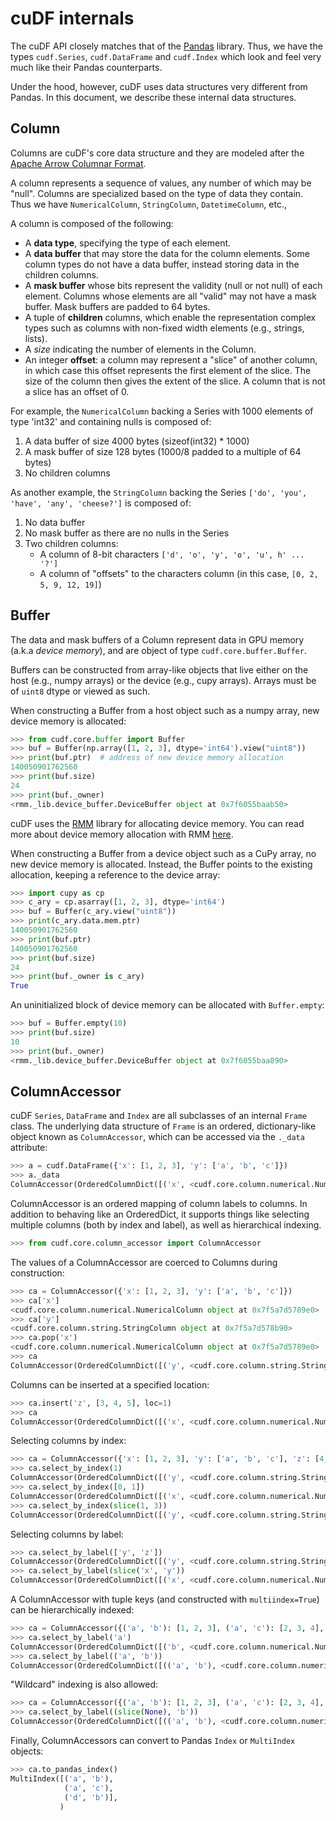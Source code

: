 cuDF internals
==============

The cuDF API closely matches that of the [Pandas](https://pandas.pydata.org/) library.
Thus, we have the types `cudf.Series`, `cudf.DataFrame` and `cudf.Index` which look and
feel very much like their Pandas counterparts.

Under the hood, however, cuDF uses data structures very different from Pandas. In this document,
we describe these internal data structures.

## Column

Columns are cuDF's core data structure and they are modeled after
the [Apache Arrow Columnar Format](https://arrow.apache.org/docs/format/Columnar.html).

A column represents a sequence of values, any number of which may be "null". Columns are
specialized based on the type of data they contain. Thus we have `NumericalColumn`, `StringColumn`,
`DatetimeColumn`, etc.,

A column is composed of the following:

* A **data type**, specifying the type of each element.
* A **data buffer** that may store the data for the column elements.
  Some column types do not have a data buffer, instead storing data in the children columns.
* A **mask buffer** whose bits represent the validity (null or not null) of each element.
  Columns whose elements are all "valid" may not have a mask buffer. Mask buffers are padded
  to 64 bytes.
* A tuple of **children** columns, which enable the representation complex types such as
  columns with non-fixed width elements (e.g., strings, lists).
* A *size* indicating the number of elements in the Column.
* An integer **offset**: a column may represent a "slice" of another column,
  in which case this offset represents the first element of the slice. The size of
  the column then gives the extent of the slice. A column that is not a slice
  has an offset of 0.

For example, the `NumericalColumn` backing a Series with 1000 elements of type 'int32'
and containing nulls is composed of:

1. A data buffer of size 4000 bytes (sizeof(int32) * 1000)
2. A mask buffer of size 128 bytes (1000/8 padded to a multiple of 64 bytes)
3. No children columns

As another example, the `StringColumn` backing the Series
`['do', 'you', 'have', 'any', 'cheese?']` is composed of:

1. No data buffer
2. No mask buffer as there are no nulls in the Series
3. Two children columns:
   - A column of 8-bit characters `['d', 'o', 'y', 'o', 'u', h' ... '?']`
   - A column of "offsets" to the characters column (in this case, `[0, 2, 5, 9, 12, 19]`)

## Buffer

The data and mask buffers of a Column represent data in GPU memory (a.k.a *device memory*),
and are object of type `cudf.core.buffer.Buffer`.

Buffers can be constructed from array-like objects that live either on the host (e.g., numpy arrays)
or the device (e.g., cupy arrays). Arrays must be of `uint8` dtype or viewed as such.

When constructing a Buffer from a host object such as a numpy array, new device memory is allocated:

```python
>>> from cudf.core.buffer import Buffer
>>> buf = Buffer(np.array([1, 2, 3], dtype='int64').view("uint8"))
>>> print(buf.ptr)  # address of new device memory allocation
140050901762560
>>> print(buf.size)
24
>>> print(buf._owner)
<rmm._lib.device_buffer.DeviceBuffer object at 0x7f6055baab50>
```

cuDF uses the [RMM](https://github.com/rapidsai/rmm) library for allocating device memory.
You can read more about device memory allocation with RMM
[here](https://github.com/rapidsai/rmm#devicebuffers).

When constructing a Buffer from a device object such as a CuPy array, no new device memory is
allocated. Instead, the Buffer points to the existing allocation, keeping a reference to the device
array:

```python
>>> import cupy as cp
>>> c_ary = cp.asarray([1, 2, 3], dtype='int64')
>>> buf = Buffer(c_ary.view("uint8"))
>>> print(c_ary.data.mem.ptr)
140050901762560
>>> print(buf.ptr)
140050901762560
>>> print(buf.size)
24
>>> print(buf._owner is c_ary)
True
```

An uninitialized block of device memory can be allocated with `Buffer.empty`:

```python
>>> buf = Buffer.empty(10)
>>> print(buf.size)
10
>>> print(buf._owner)
<rmm._lib.device_buffer.DeviceBuffer object at 0x7f6055baa890>
```

## ColumnAccessor

cuDF  `Series`, `DataFrame` and `Index` are all subclasses of an internal `Frame` class.
The underlying data structure of `Frame` is an ordered, dictionary-like object
known as `ColumnAccessor`, which can be accessed via the `._data` attribute:

```python
>>> a = cudf.DataFrame({'x': [1, 2, 3], 'y': ['a', 'b', 'c']})
>>> a._data
ColumnAccessor(OrderedColumnDict([('x', <cudf.core.column.numerical.NumericalColumn object at 0x7f5a7d12e050>), ('y', <cudf.core.column.string.StringColumn object at 0x7f5a7d12e320>)]), multiindex=False, level_names=(None,))
```

ColumnAccessor is an ordered mapping of column labels to columns. In addition to behaving
like an OrderedDict, it supports things like selecting multiple columns (both by index and label), as well as hierarchical indexing.

```python
>>> from cudf.core.column_accessor import ColumnAccessor
```

The values of a ColumnAccessor are coerced to Columns during construction:

```python
>>> ca = ColumnAccessor({'x': [1, 2, 3], 'y': ['a', 'b', 'c']})
>>> ca['x']
<cudf.core.column.numerical.NumericalColumn object at 0x7f5a7d5789e0>
>>> ca['y']
<cudf.core.column.string.StringColumn object at 0x7f5a7d578b90>
>>> ca.pop('x')
<cudf.core.column.numerical.NumericalColumn object at 0x7f5a7d5789e0>
>>> ca
ColumnAccessor(OrderedColumnDict([('y', <cudf.core.column.string.StringColumn object at 0x7f5a7d578b90>)]), multiindex=False, level_names=(None,))
```

Columns can be inserted at a specified location:

```python
>>> ca.insert('z', [3, 4, 5], loc=1)
>>> ca
ColumnAccessor(OrderedColumnDict([('x', <cudf.core.column.numerical.NumericalColumn object at 0x7f5a7d578dd0>), ('z', <cudf.core.column.numerical.NumericalColumn object at 0x7f5a7d578680>), ('y', <cudf.core.column.string.StringColumn object at 0x7f5a7d12e3b0>)]), multiindex=False, level_names=(None,))
```

Selecting columns by index:

```python
>>> ca = ColumnAccessor({'x': [1, 2, 3], 'y': ['a', 'b', 'c'], 'z': [4, 5, 6]})
>>> ca.select_by_index(1)
ColumnAccessor(OrderedColumnDict([('y', <cudf.core.column.string.StringColumn object at 0x7f5a7d578830>)]), multiindex=False, level_names=(None,))
>>> ca.select_by_index([0, 1])
ColumnAccessor(OrderedColumnDict([('x', <cudf.core.column.numerical.NumericalColumn object at 0x7f5a7d5789e0>), ('y', <cudf.core.column.string.StringColumn object at 0x7f5a7d578830>)]), multiindex=False, level_names=(None,))    
>>> ca.select_by_index(slice(1, 3))
ColumnAccessor(OrderedColumnDict([('y', <cudf.core.column.string.StringColumn object at 0x7f5a7d578830>), ('z', <cudf.core.column.numerical.NumericalColumn object at 0x7f5a7d5788c0>)]), multiindex=False, level_names=(None,))
```

Selecting columns by label:

```python
>>> ca.select_by_label(['y', 'z'])
ColumnAccessor(OrderedColumnDict([('y', <cudf.core.column.string.StringColumn object at 0x7f5a7d578830>), ('z', <cudf.core.column.numerical.NumericalColumn object at 0x7f5a7d5788c0>)]), multiindex=False, level_names=(None,))
>>> ca.select_by_label(slice('x', 'y'))
ColumnAccessor(OrderedColumnDict([('x', <cudf.core.column.numerical.NumericalColumn object at 0x7f5a7d5789e0>), ('y', <cudf.core.column.string.StringColumn object at 0x7f5a7d578830>)]), multiindex=False, level_names=(None,))
```

A ColumnAccessor with tuple keys (and constructed with `multiindex=True`)
can be hierarchically indexed:

```python
>>> ca = ColumnAccessor({('a', 'b'): [1, 2, 3], ('a', 'c'): [2, 3, 4], 'b': [4, 5, 6]}, multiindex=True)
>>> ca.select_by_label('a')
ColumnAccessor(OrderedColumnDict([('b', <cudf.core.column.numerical.NumericalColumn object at 0x7f5a7d5789e0>), ('c', <cudf.core.column.numerical.NumericalColumn object at 0x7f5a7d578dd0>)]), multiindex=False, level_names=(None,))
>>> ca.select_by_label(('a', 'b'))
ColumnAccessor(OrderedColumnDict([(('a', 'b'), <cudf.core.column.numerical.NumericalColumn object at 0x7f5a7d5789e0>)]), multiindex=False, level_names=(None,))
```

"Wildcard" indexing is also allowed:

```python
>>> ca = ColumnAccessor({('a', 'b'): [1, 2, 3], ('a', 'c'): [2, 3, 4], ('d', 'b'): [4, 5, 6]}, multiindex=True)
>>> ca.select_by_label((slice(None), 'b'))
ColumnAccessor(OrderedColumnDict([(('a', 'b'), <cudf.core.column.numerical.NumericalColumn object at 0x7f5a7d578830>), (('d', 'b'), <cudf.core.column.numerical.NumericalColumn object at 0x7f5a7d578680>)]), multiindex=True, level_names=(None, None))
```

Finally, ColumnAccessors can convert to Pandas `Index` or `MultiIndex` objects:

```python
>>> ca.to_pandas_index()
MultiIndex([('a', 'b'),
            ('a', 'c'),
            ('d', 'b')],
           )
```
